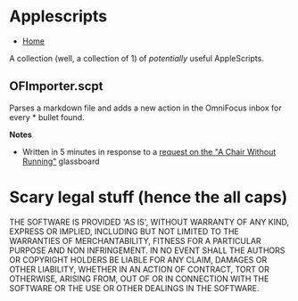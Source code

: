 # Applescripts

* [Home](https://github.com/mrpraline/applescripts)

A collection (well, a collection of 1) of _potentially_ useful AppleScripts.

## OFImporter.scpt

Parses a markdown file and adds a new action in the OmniFocus inbox for every * bullet found.

**Notes** 

* Written in 5 minutes in response to a [request on the "A Chair Without Running"](https://app.glassboard.com/web/app/boards/6a08e88e-b013-40bf-944e-cb83fed54616) glassboard


# Scary legal stuff (hence the all caps)

THE SOFTWARE IS PROVIDED 'AS IS', WITHOUT WARRANTY OF ANY KIND,
EXPRESS OR IMPLIED, INCLUDING BUT NOT LIMITED TO THE WARRANTIES OF
MERCHANTABILITY, FITNESS FOR A PARTICULAR PURPOSE AND NON INFRINGEMENT.
IN NO EVENT SHALL THE AUTHORS OR COPYRIGHT HOLDERS BE LIABLE FOR ANY
CLAIM, DAMAGES OR OTHER LIABILITY, WHETHER IN AN ACTION OF CONTRACT,
TORT OR OTHERWISE, ARISING FROM, OUT OF OR IN CONNECTION WITH THE
SOFTWARE OR THE USE OR OTHER DEALINGS IN THE SOFTWARE.
